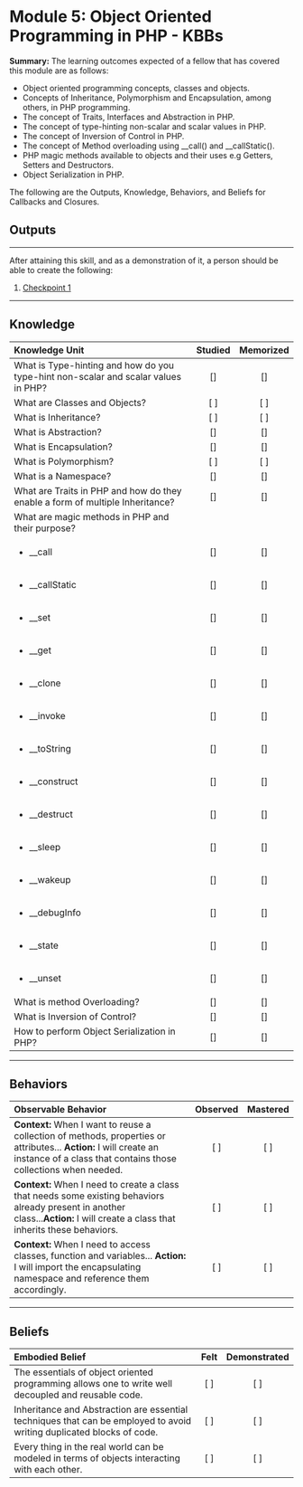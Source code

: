 # Module 5: Object Oriented Programming in PHP - KBBs

**Summary:**
The learning outcomes expected of a fellow that has covered this module are as follows:
- Object oriented programming concepts, classes and objects.
- Concepts of Inheritance, Polymorphism and Encapsulation, among others, in PHP programming.
- The concept of Traits, Interfaces and Abstraction in PHP.
- The concept of type-hinting non-scalar and scalar values in PHP.
- The concept of Inversion of Control in PHP.
- The concept of Method overloading using __call() and __callStatic().
- PHP magic methods available to objects and their uses e.g Getters, Setters and Destructors.
- Object Serialization in PHP.


The following are the Outputs, Knowledge, Behaviors, and Beliefs for Callbacks and Closures.


## **Outputs**
----------
After attaining this skill, and as a demonstration of it, a person should be able to create the following:

1. [Checkpoint 1](https://docs.google.com/document/d/1vRZsAI8BJTq8t0-ewZvtxyT9PviY2LtvSqzlfM00jPY)



----------
## **Knowledge**


| Knowledge Unit   |      Studied      | Memorized |
|:-------------|:------------------:|:--------:|
| What is Type-hinting and how do you type-hint non-scalar and scalar values in PHP? | [] | [] |
| What are Classes and Objects? | [ ] | [ ] |
| What is Inheritance? | [ ] | [ ] |
| What is Abstraction? | [] | [] |
| What is Encapsulation?| [] | [] |
| What is Polymorphism?  | [ ] | [ ] |
| What is a Namespace? | [] | [] |
| What are Traits in PHP and how do they enable a form of multiple Inheritance?| [] | [] |
| What are magic methods in PHP and their purpose? |
| <ul><li>__call</li></ul>| [] | [] |
| <ul><li>__callStatic</li></ul>| [] | [] |
| <ul><li>__set</li></ul>| [] | [] |
| <ul><li>__get</li></ul>| [] | [] |
| <ul><li>__clone</li></ul>| [] | [] |
| <ul><li>__invoke</li></ul>| [] | [] |
| <ul><li>__toString</li></ul>| [] | [] |
| <ul><li>__construct</li></ul>| [] | [] |
| <ul><li>__destruct</li></ul>| [] | [] |
| <ul><li>__sleep</li></ul>| [] | [] |
| <ul><li>__wakeup</li></ul>| [] | [] |
| <ul><li>__debugInfo</li></ul>| [] | [] |
| <ul><li>__state</li></ul>| [] | [] |
| <ul><li>__unset</li></ul>| [] | [] |
| What is method Overloading?| [] | [] |
| What is Inversion of Control?| [] | [] |
| How to perform Object Serialization in PHP?| [] | [] |



----------


## **Behaviors**

| Observable Behavior   |      Observed      | Mastered |
|:-------------|:------------------:|:--------:|
| **Context:** When I want to reuse a collection of methods, properties or attributes... **Action:**  I will create an instance of a class that contains those collections when needed. | [ ] | [ ]  |
| **Context:**  When I need to create a class that needs some existing behaviors already present in another class...**Action:** I will create a class that inherits these behaviors.|   [ ]   |   [ ] |
| **Context:** When I need to access classes, function and variables... **Action:**  I will import the encapsulating namespace and reference them accordingly. |   [ ]   |   [ ] |


----------


## **Beliefs**


| Embodied Belief   |      Felt      | Demonstrated |
|:-------------|:------------------:|:--------:|
| The essentials of object oriented programming allows one to write well decoupled and reusable code.| [ ] | [ ]  |
| Inheritance and Abstraction are essential techniques that can be employed to avoid writing duplicated blocks of code. |   [ ]   |   [ ] |
| Every thing in the real world can be modeled in terms of objects interacting with each other. |   [ ]   |   [ ] |


